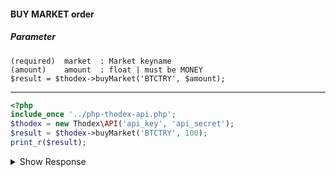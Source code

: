 #### BUY MARKET order
##### Parameter
    (required)  market  : Market keyname
    (amount)    amount  : float | must be MONEY
    $result = $thodex->buyMarket('BTCTRY', $amount);
---

```php
<?php
include_once '../php-thodex-api.php';
$thodex = new Thodex\API('api_key', 'api_secret');
$result = $thodex->buyMarket('BTCTRY', 100);
print_r($result);
```
<details>
 <summary>Show Response</summary>

    stdClass Object
    (
        [error] => 
        [result] => stdClass Object
            (
                [id] => 703625
                [market] => BTCTRY
                [source] => api
                [type] => 2
                [side] => 2
                [ctime] => 1575458371.9883
                [mtime] => 1575458371.9883
                [price] => 0
                [amount] => 100
                [taker_fee] => 0
                [maker_fee] => 0
                [left] => 0.0000952
                [deal_stock] => 0.00810372
                [deal_money] => 99.9999048
                [deal_fee] => 0e-12
            )
    
    )
</details>